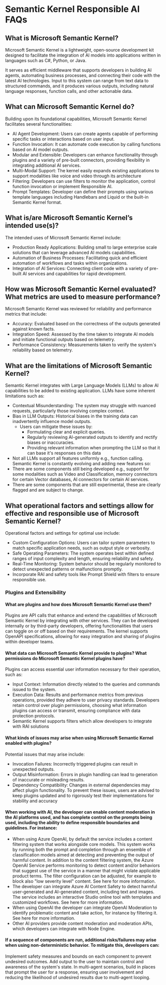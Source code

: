 # Semantic Kernel Responsible AI FAQs

## What is Microsoft Semantic Kernel?
Microsoft Semantic Kernel is a lightweight, open-source development kit designed to facilitate the integration of AI models into applications written in languages such as C#, Python, or Java.

It serves as efficient middleware that supports developers in building AI agents, automating business processes, and connecting their code with the latest AI technologies. Input to this system can range from text data to structured commands, and it produces various outputs, including natural language responses, function calls, and other actionable data.


## What can Microsoft Semantic Kernel do?
Building upon its foundational capabilities, Microsoft Semantic Kernel facilitates several functionalities:
-	AI Agent Development: Users can create agents capable of performing specific tasks or interactions based on user input.
-	Function Invocation: It can automate code execution by calling functions based on AI model outputs.
-	Modular and Extensible: Developers can enhance functionality through plugins and a variety of pre-built connectors, providing flexibility in integrating additional AI services.
-	Multi-Modal Support: The kernel easily expands existing applications to support modalities like voice and video through its architecture
-   Filtering: Developers can use filters to monitor the application, control function invocation or implement Responsible AI.
-   Prompt Templates: Developer can define their prompts using various template languages including Handlebars and Liquid or the built-in Semantic Kernel format.


## What is/are Microsoft Semantic Kernel’s intended use(s)?
The intended uses of Microsoft Semantic Kernel include:
- 	Production Ready Applications: Building small to large enterprise scale solutions that can leverage advanced AI models capabilities.
-	Automation of Business Processes: Facilitating quick and efficient automation of workflows and tasks within organizations.
- 	Integration of AI Services: Connecting client code with a variety of pre-built AI services and capabilities for rapid development.


## How was Microsoft Semantic Kernel evaluated? What metrics are used to measure performance?
Microsoft Semantic Kernel was reviewed for reliability and performance metrics that include:
-	Accuracy: Evaluated based on the correctness of the outputs generated against known facts.
-	Integration Speed: Assessed by the time taken to integrate AI models and initiate functional outputs based on telemetry.
-	Performance Consistency: Measurements taken to verify the system's reliability based on telemetry.


## What are the limitations of Microsoft Semantic Kernel?
Semantic Kernel integrates with Large Language Models (LLMs) to allow AI capabilities to be added to existing application.
LLMs have some inherent limitations such as:
-	Contextual Misunderstanding: The system may struggle with nuanced requests, particularly those involving complex context.
-	Bias in LLM Outputs: Historical biases in the training data can inadvertently influence model outputs. 
	-	Users can mitigate these issues by:
		-	Formulating clear and explicit queries.
		-	Regularly reviewing AI-generated outputs to identify and rectify biases or inaccuracies.
        -   Providing relevant information when prompting the LLM so that it can base it's responses on this data
-   Not all LLMs support all features uniformly e.g., function calling.
Semantic Kernel is constantly evolving and adding new features so:
-   There are some components still being developed e.g., support for some modalities such as Video and Classification, memory connectors for certain Vector databases, AI connectors for certain AI services.
-   There are some components that are still experimental, these are clearly flagged and are subject to change.

## What operational factors and settings allow for effective and responsible use of Microsoft Semantic Kernel?
Operational factors and settings for optimal use include:
-	Custom Configuration Options: Users can tailor system parameters to match specific application needs, such as output style or verbosity.
-	Safe Operating Parameters: The system operates best within defined ranges of input complexity and length, ensuring reliability and safety.
-	Real-Time Monitoring: System behavior should be regularly monitored to detect unexpected patterns or malfunctions promptly.
-	Incorporate RAI and safety tools like Prompt Shield with filters to ensure responsible use.


### Plugins and Extensibility

#### What are plugins and how does Microsoft Semantic Kernel use them?
Plugins are API calls that enhance and extend the capabilities of Microsoft Semantic Kernel by integrating with other services. They can be developed internally or by third-party developers, offering functionalities that users can toggle on or off based on their requirements. The kernel supports OpenAPI specifications, allowing for easy integration and sharing of plugins within developer teams.

#### What data can Microsoft Semantic Kernel provide to plugins? What permissions do Microsoft Semantic Kernel plugins have?
Plugins can access essential user information necessary for their operation, such as:
-	Input Context: Information directly related to the queries and commands issued to the system.
-	Execution Data: Results and performance metrics from previous operations, provided they adhere to user privacy standards. Developers retain control over plugin permissions, choosing what information plugins can access or transmit, ensuring compliance with data protection protocols.
-   Semantic Kernel supports filters which allow developers to integrate with RAI solutions

#### What kinds of issues may arise when using Microsoft Semantic Kernel enabled with plugins?
Potential issues that may arise include:
-	Invocation Failures: Incorrectly triggered plugins can result in unexpected outputs.
-	Output Misinformation: Errors in plugin handling can lead to generation of inaccurate or misleading results.
-	Dependency Compatibility: Changes in external dependencies may affect plugin functionality. To prevent these issues, users are advised to keep plugins updated and to rigorously test their implementations for stability and accuracy
#### When working with AI, the developer can enable content moderation in the AI platforms used, and has complete control on the prompts being used, including the ability to define responsible boundaries and guidelines. For instance:
-	When using Azure OpenAI, by default the service includes a content filtering system that works alongside core models. This system works by running both the prompt and completion through an ensemble of classification models aimed at detecting and preventing the output of harmful content. In addition to the content filtering system, the Azure OpenAI Service performs monitoring to detect content and/or behaviors that suggest use of the service in a manner that might violate applicable product terms. The filter configuration can be adjusted, for example to block also "low severity level" content. See here for more information.
-	The developer can integrate Azure AI Content Safety to detect harmful user-generated and AI-generated content, including text and images. The service includes an interactive Studio online tool with templates and customized workflows. See here for more information.
-	When using OpenAI the developer can integrate OpenAI Moderation to identify problematic content and take action, for instance by filtering it. See here for more information.
-	Other AI providers provide content moderation and moderation APIs, which developers can integrate with Node Engine.
#### If a sequence of components are run, additional risks/failures may arise when using non-deterministic behavior. To mitigate this, developers can:

Implement safety measures and bounds on each component to prevent undesired outcomes.
Add output to the user to maintain control and awareness of the system's state.
In multi-agent scenarios, build in places that prompt the user for a response, ensuring user involvement and reducing the likelihood of undesired results due to multi-agent looping.
